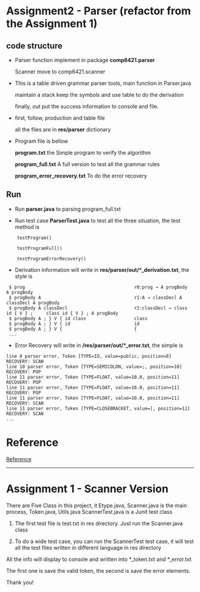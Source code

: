 # Assignment2 - Parser (refactor from the Assignment 1)

## code structure

* Parser function implement in package **comp6421.parser**

	Scanner move to comp6421.scanner

* This is a table driven grammar parser tools, main function in Parser.java

	maintain a stack keep the symbols and use table to do the derivation

	finally, out put the success information to console and file.

* first, follow, production and table file

	all the files are in **res/parser** dictionary

* Program file is bellow

	**program.txt**	the Simple program to verify the algorithm

	**program_full.txt** A full version to test all the grammar rules

	**program_error_recovery.txt**  To do the error recovery

## Run

* Run **parser.java** to parsing program_full.txt
	
* Run test case **ParserTest.java** to test all the three situation, the test method is
	
```
	testProgram()
	
	testProgramFull()
	
	testProgramErrorRecovery()
```

* Derivation information will write in **res/parser/out/*_derivation.txt**, the style is
```
 $ prog                                 		r0:prog → A progBody   				A progBody
 $ progBody A                           		r1:A → classDecl A     				classDecl A progBody
 $ progBody A classDecl                 		r2:classDecl → class id { V } ;		class id { V } ; A progBody
 $ progBody A ; } V { id class          		class
 $ progBody A ; } V { id                		id
 $ progBody A ; } V {                   		{
 ...
```

* Error Recovery will write in **/res/parser/out/*_error.txt**, the simple is
```
line 8 parser error, Token [TYPE=ID, value=public, position=8]                  	RECOVERY: SCAN
line 10 parser error, Token [TYPE=SEMICOLON, value=;, position=10]              	RECOVERY: POP
line 11 parser error, Token [TYPE=FLOAT, value=10.0, position=11]               	RECOVERY: POP
line 11 parser error, Token [TYPE=FLOAT, value=10.0, position=11]               	RECOVERY: POP
line 11 parser error, Token [TYPE=FLOAT, value=10.0, position=11]               	RECOVERY: SCAN
line 11 parser error, Token [TYPE=CLOSEBRACKET, value=], position=11]           	RECOVERY: SCAN
...
```

# Reference
[Reference](http://hackingoff.com/compilers/ll-1-parser-generator)


***
# Assignment 1 - Scanner Version
There are Five Class in this project, it Etype.java, Scanner.java is the main process, Token.java, Utils.java
ScannerTest.java is a Junit test class

1. The first test file is test.txt in res directory. Just run the Scanner.java class

2. To do a wide test case, you can run the ScannerTest test case,
	it will test all the test files written in different language in res directory
	
All the info will display to console and written into *_token.txt and *_error.txt

The first one is save the valid token, the second is save the error elements.


Thank you!

[GITHUB]: https://github.com/JenkinDU/CompilerDesign_Scanner